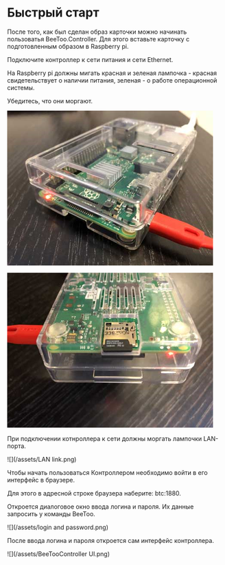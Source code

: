 # Быстрый старт

После того, как был сделан образ карточки можно начинать пользоватья BeeToo.Controller. Для этого вставьте карточку с подготовленным образом в Raspberry pi.

Подключите контроллер к сети питания и сети Ethernet. 

На Raspberry pi должны мигать красная и зеленая лампочка - красная свидетельствует о наличии питания, зеленая - о работе операционной системы. 

Убедитесь, что они моргают.

![](/assets/Power.png)

![](/assets/Power1.png)

При подключении котнроллера к сети должны моргать лампочки LAN-порта.

![](/assets/LAN link.png)

Чтобы начать пользоваться Контроллером необходимо войти в его интерфейс в браузере.

Для этого в адресной строке браузера наберите: btc:1880.

Откроется диалоговое окно ввода логина и пароля. Их данные запросить у команды BeeToo.

![](/assets/login and password.png)

После ввода логина и пароля откроется сам интерфейс контроллера.

![](/assets/BeeTooController UI.png)

